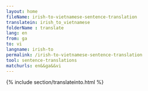 ```yaml
---
layout: home
fileName: irish-to-vietnamese-sentence-translation
translatein: irish_to_vietnamese
folderName : translate
lang: en
from: ga
to: vi
langname: irish-to
permalink: /irish-to-vietnamese-sentence-translation
tool: sentence-translations
matchurls: en&&ga&&vi
---
```

{% include section/translateinto.html %}
